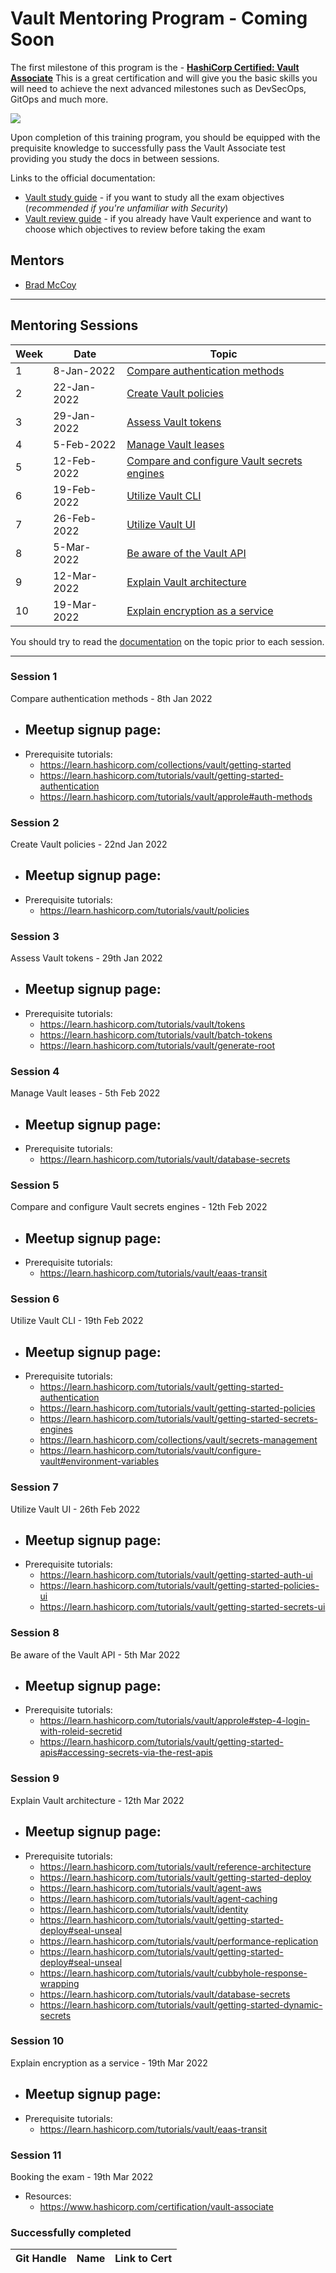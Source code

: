 # Vault Mentoring Program - Coming Soon

The first milestone of this program is the - [**HashiCorp Certified: Vault Associate**](https://www.hashicorp.com/certification/terraform-associate) This is a great certification and will give you the basic skills you will need to achieve the next advanced milestones such as DevSecOps, GitOps and much more.

<a href="https://www.hashicorp.com/certification/vault-associate">
    <img src = "https://www.datocms-assets.com/2885/1620155126-brandhcvaultprimaryattributedcolorwhite.svg?w=200"/>
</a>

Upon completion of this training program, you should be equipped with the prequisite knowledge to successfully pass the Vault Associate test providing you study the docs in between sessions.

Links to the official documentation:
- [Vault study guide](https://learn.hashicorp.com/tutorials/vault/associate-study) - if you want to study all the exam objectives (*recommended if you're unfamiliar with Security*)
- [Vault review guide](https://learn.hashicorp.com/tutorials/vault/associate-review?in=vault/associate-cert) - if you already have Vault experience and want to choose which objectives to review before taking the exam

## Mentors
- [Brad McCoy](https://github.com/bradmccoydev)

---
## Mentoring Sessions
| Week | Date | Topic |
| --- | --- | --- |
| 1 | 8-Jan-2022 | [Compare authentication methods](#Session-1)|
| 2 | 22-Jan-2022 | [Create Vault policies](#Session-2)|
| 3 | 29-Jan-2022 | [Assess Vault tokens](#Session-3)|
| 4 | 5-Feb-2022 | [Manage Vault leases](#Session-4)|
| 5 | 12-Feb-2022 | [Compare and configure Vault secrets engines](#Session-5)|
| 6 | 19-Feb-2022 | [Utilize Vault CLI](#Session-6)|
| 7 | 26-Feb-2022 | [Utilize Vault UI](#Session-7)|
| 8 | 5-Mar-2022 | [Be aware of the Vault API](#Session-8)|
| 9 | 12-Mar-2022 | [Explain Vault architecture](#Session-9)|
| 10 | 19-Mar-2022 | [Explain encryption as a service](#Session-9)|

You should try to read the [documentation](https://learn.hashicorp.com/tutorials/terraform/associate-review?in=terraform/certification) on the topic prior to each session.

---
### Session 1
Compare authentication methods - 8th Jan 2022
- Meetup signup page: 
    - 
- Prerequisite tutorials: 
    - https://learn.hashicorp.com/collections/vault/getting-started
    - https://learn.hashicorp.com/tutorials/vault/getting-started-authentication
    - https://learn.hashicorp.com/tutorials/vault/approle#auth-methods

### Session 2
Create Vault policies - 22nd Jan 2022
- Meetup signup page: 
    - 
- Prerequisite tutorials: 
    - https://learn.hashicorp.com/tutorials/vault/policies

### Session 3
Assess Vault tokens - 29th Jan 2022
- Meetup signup page: 
    - 
- Prerequisite tutorials: 
    - https://learn.hashicorp.com/tutorials/vault/tokens
    - https://learn.hashicorp.com/tutorials/vault/batch-tokens
    - https://learn.hashicorp.com/tutorials/vault/generate-root

### Session 4
Manage Vault leases - 5th Feb 2022
- Meetup signup page: 
    - 
- Prerequisite tutorials: 
    - https://learn.hashicorp.com/tutorials/vault/database-secrets

### Session 5
Compare and configure Vault secrets engines - 12th Feb 2022
- Meetup signup page: 
    - 
- Prerequisite tutorials: 
    - https://learn.hashicorp.com/tutorials/vault/eaas-transit

### Session 6
Utilize Vault CLI - 19th Feb 2022
- Meetup signup page: 
    - 
- Prerequisite tutorials: 
    - https://learn.hashicorp.com/tutorials/vault/getting-started-authentication
    - https://learn.hashicorp.com/tutorials/vault/getting-started-policies
    - https://learn.hashicorp.com/tutorials/vault/getting-started-secrets-engines
    - https://learn.hashicorp.com/collections/vault/secrets-management
    - https://learn.hashicorp.com/tutorials/vault/configure-vault#environment-variables

### Session 7
Utilize Vault UI - 26th Feb 2022
- Meetup signup page: 
    - 
- Prerequisite tutorials: 
    - https://learn.hashicorp.com/tutorials/vault/getting-started-auth-ui
    - https://learn.hashicorp.com/tutorials/vault/getting-started-policies-ui
    - https://learn.hashicorp.com/tutorials/vault/getting-started-secrets-ui

### Session 8
Be aware of the Vault API - 5th Mar 2022
- Meetup signup page: 
    - 
- Prerequisite tutorials: 
    - https://learn.hashicorp.com/tutorials/vault/approle#step-4-login-with-roleid-secretid
    - https://learn.hashicorp.com/tutorials/vault/getting-started-apis#accessing-secrets-via-the-rest-apis

### Session 9
Explain Vault architecture - 12th Mar 2022
- Meetup signup page: 
    - 
- Prerequisite tutorials: 
    - https://learn.hashicorp.com/tutorials/vault/reference-architecture
    - https://learn.hashicorp.com/tutorials/vault/getting-started-deploy
    - https://learn.hashicorp.com/tutorials/vault/agent-aws
    - https://learn.hashicorp.com/tutorials/vault/agent-caching
    - https://learn.hashicorp.com/tutorials/vault/identity
    - https://learn.hashicorp.com/tutorials/vault/getting-started-deploy#seal-unseal
    - https://learn.hashicorp.com/tutorials/vault/performance-replication
    - https://learn.hashicorp.com/tutorials/vault/getting-started-deploy#seal-unseal
    - https://learn.hashicorp.com/tutorials/vault/cubbyhole-response-wrapping
    - https://learn.hashicorp.com/tutorials/vault/database-secrets
    - https://learn.hashicorp.com/tutorials/vault/getting-started-dynamic-secrets

### Session 10
Explain encryption as a service - 19th Mar 2022
- Meetup signup page: 
    - 
- Prerequisite tutorials: 
    - https://learn.hashicorp.com/tutorials/vault/eaas-transit

### Session 11
Booking the exam - 19th Mar 2022
- Resources:
    - https://www.hashicorp.com/certification/vault-associate

### Successfully completed
| Git Handle | Name | Link to Cert |
| --- | --- | --- |
